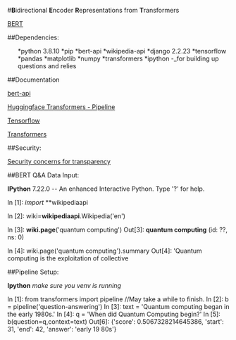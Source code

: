 #**B**idirectional **E**ncoder **R**epresentations from **T**ransformers

[BERT](https://ai.googleblog.com/2018/11/open-sourcing-bert-state-of-art-pre.html)



##Dependencies:
  <ul>
    *python 3.8.10
    *pip
    *bert-api
    *wikipedia-api
    *django 2.2.23
    *tensorflow
    *pandas
    *matplotlib
    *numpy
    *transformers
    *ipython -_for building up questions and relies
  </ul>
##Documentation

[bert-api](https://pypi.org/project/bert-api/)

[Huggingface Transformers - Pipeline](https://huggingface.co/transformers/model_doc/bert.html)

[Tensorflow](https://www.tensorflow.org/official_models/fine_tuning_bert)

[Transformers](https://ai.googleblog.com/2017/08/transformer-novel-neural-network.html)


##Security:

[Security concerns for transparency](https://openreview.net/forum?id=7nfCtKep-v)



##BERT Q&A Data Input:

**IPython** 7.22.0 -- An enhanced Interactive Python. Type '?' for help.

In [1]: *import* **wikipediaapi

In [2]: wiki=**wikipediaapi**.Wikipedia('en')

In [3]: **wiki.page**('quantum computing')
Out[3]: **quantum computing** (id: ??, ns: 0)

In [4]: wiki.page('quantum computing').summary
Out[4]: 'Quantum computing is the exploitation of collective 


##Pipeline Setup:

**Ipython** _make sure you venv is running_

In [1]: from transformers import pipeline
//May take a while to finish.
In [2]: b = pipeline('question-answering')
In [3]: text = 'Quantum computing began in the early 1980s.'
In [4]: q = 'When did Quantum Computing begin?'
In [5]: b(question=q,context=text)
Out[6]: {'score': 0.5067328214645386, 'start': 31, 'end': 42, 'answer': 'early 19
80s'}


